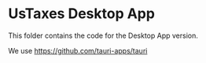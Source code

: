# UsTaxes Desktop App

This folder contains the code for the Desktop App version.

We use https://github.com/tauri-apps/tauri
